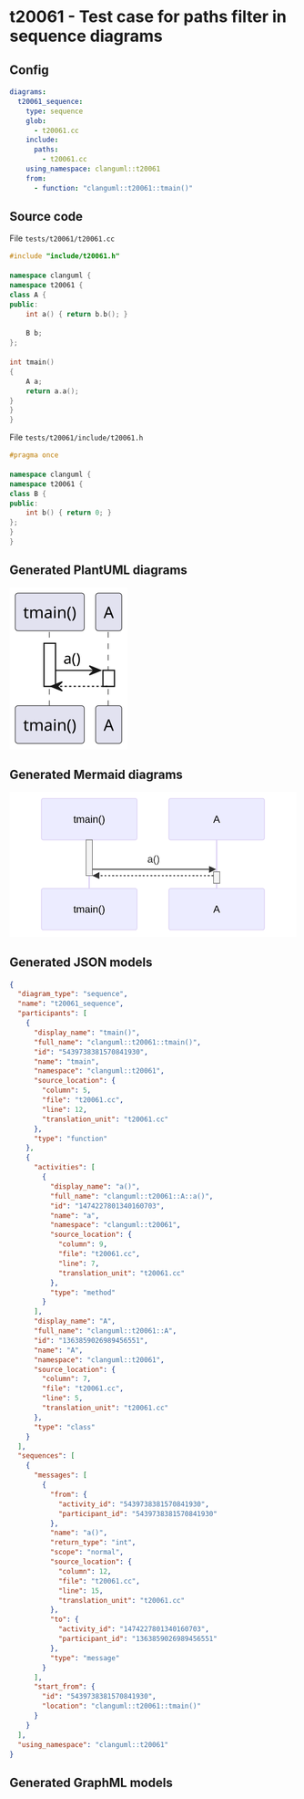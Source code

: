 # t20061 - Test case for paths filter in sequence diagrams
## Config
```yaml
diagrams:
  t20061_sequence:
    type: sequence
    glob:
      - t20061.cc
    include:
      paths:
        - t20061.cc
    using_namespace: clanguml::t20061
    from:
      - function: "clanguml::t20061::tmain()"
```
## Source code
File `tests/t20061/t20061.cc`
```cpp
#include "include/t20061.h"

namespace clanguml {
namespace t20061 {
class A {
public:
    int a() { return b.b(); }

    B b;
};

int tmain()
{
    A a;
    return a.a();
}
}
}
```
File `tests/t20061/include/t20061.h`
```cpp
#pragma once

namespace clanguml {
namespace t20061 {
class B {
public:
    int b() { return 0; }
};
}
}
```
## Generated PlantUML diagrams
![t20061_sequence](./t20061_sequence.svg "Test case for paths filter in sequence diagrams")
## Generated Mermaid diagrams
![t20061_sequence](./t20061_sequence_mermaid.svg "Test case for paths filter in sequence diagrams")
## Generated JSON models
```json
{
  "diagram_type": "sequence",
  "name": "t20061_sequence",
  "participants": [
    {
      "display_name": "tmain()",
      "full_name": "clanguml::t20061::tmain()",
      "id": "5439738381570841930",
      "name": "tmain",
      "namespace": "clanguml::t20061",
      "source_location": {
        "column": 5,
        "file": "t20061.cc",
        "line": 12,
        "translation_unit": "t20061.cc"
      },
      "type": "function"
    },
    {
      "activities": [
        {
          "display_name": "a()",
          "full_name": "clanguml::t20061::A::a()",
          "id": "1474227801340160703",
          "name": "a",
          "namespace": "clanguml::t20061",
          "source_location": {
            "column": 9,
            "file": "t20061.cc",
            "line": 7,
            "translation_unit": "t20061.cc"
          },
          "type": "method"
        }
      ],
      "display_name": "A",
      "full_name": "clanguml::t20061::A",
      "id": "1363859026989456551",
      "name": "A",
      "namespace": "clanguml::t20061",
      "source_location": {
        "column": 7,
        "file": "t20061.cc",
        "line": 5,
        "translation_unit": "t20061.cc"
      },
      "type": "class"
    }
  ],
  "sequences": [
    {
      "messages": [
        {
          "from": {
            "activity_id": "5439738381570841930",
            "participant_id": "5439738381570841930"
          },
          "name": "a()",
          "return_type": "int",
          "scope": "normal",
          "source_location": {
            "column": 12,
            "file": "t20061.cc",
            "line": 15,
            "translation_unit": "t20061.cc"
          },
          "to": {
            "activity_id": "1474227801340160703",
            "participant_id": "1363859026989456551"
          },
          "type": "message"
        }
      ],
      "start_from": {
        "id": "5439738381570841930",
        "location": "clanguml::t20061::tmain()"
      }
    }
  ],
  "using_namespace": "clanguml::t20061"
}
```
## Generated GraphML models
